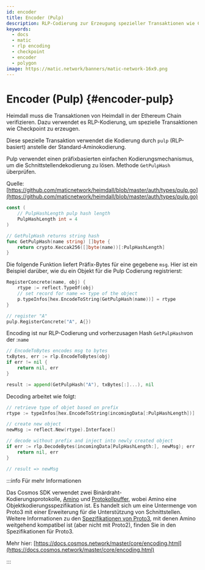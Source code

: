 ```yaml
---
id: encoder
title: Encoder (Pulp)
description: RLP-Codierung zur Erzeugung spezieller Transaktionen wie Checkpoint
keywords:
  - docs
  - matic
  - rlp encoding
  - checkpoint
  - encoder
  - polygon
image: https://matic.network/banners/matic-network-16x9.png
---
```


# Encoder (Pulp) {#encoder-pulp}

Heimdall muss die Transaktionen von Heimdall in der Ethereum Chain verifizieren. Dazu verwendet es RLP-Kodierung, um spezielle Transaktionen wie Checkpoint zu erzeugen.

Diese spezielle Transaktion verwendet die Kodierung durch `pulp` (RLP-basiert) anstelle der Standard-Aminokodierung.

Pulp verwendet einen präfixbasierten einfachen Kodierungsmechanismus, um die Schnittstellendekodierung zu lösen. Methode `GetPulpHash` überprüfen.

Quelle: [https://github.com/maticnetwork/heimdall/blob/master/auth/types/pulp.go](https://github.com/maticnetwork/heimdall/blob/master/auth/types/pulp.go)

```go
const (
	// PulpHashLength pulp hash length
	PulpHashLength int = 4
)

// GetPulpHash returns string hash
func GetPulpHash(name string) []byte {
	return crypto.Keccak256([]byte(name))[:PulpHashLength]
}
```

Die folgende Funktion liefert Präfix-Bytes für eine gegebene `msg`.  Hier ist ein Beispiel darüber, wie du ein Objekt für die Pulp Codierung registrierst:

```go
RegisterConcrete(name, obj) {
	rtype := reflect.TypeOf(obj)
	// set record for name => type of the object
	p.typeInfos[hex.EncodeToString(GetPulpHash(name))] = rtype
}

// register "A"
pulp.RegisterConcrete("A", A{})
```

Encoding ist nur RLP-Codierung und vorherzusagen Hash `GetPulpHash`von der :`name`

```go
// EncodeToBytes encodes msg to bytes
txBytes, err := rlp.EncodeToBytes(obj)
if err != nil {
	return nil, err
}

result := append(GetPulpHash("A"), txBytes[:]...), nil
```

Decoding arbeitet wie folgt:

```go
// retrieve type of objet based on prefix
rtype := typeInfos[hex.EncodeToString(incomingData[:PulpHashLength])]

// create new object
newMsg := reflect.New(rtype).Interface()

// decode without prefix and inject into newly created object
if err := rlp.DecodeBytes(incomingData[PulpHashLength:], newMsg); err != nil {
	return nil, err
}

// result => newMsg
```

:::info Für mehr Informationen

Das Cosmos SDK verwendet zwei Binärdraht-Kodierungsprotokolle, [Amino](https://github.com/tendermint/go-amino/) und [Protokollpuffer](https://developers.google.com/protocol-buffers), wobei Amino eine Objektkodierungsspezifikation ist. Es handelt sich um eine Untermenge von Proto3 mit einer Erweiterung für die Unterstützung von Schnittstellen. Weitere Informationen zu den [Spezifikationen von Proto3](https://developers.google.com/protocol-buffers/docs/proto3), mit denen Amino weitgehend kompatibel ist (aber nicht mit Proto2), finden Sie in den Spezifikationen für Proto3.

Mehr hier: [https://docs.cosmos.network/master/core/encoding.html](https://docs.cosmos.network/master/core/encoding.html)

:::

